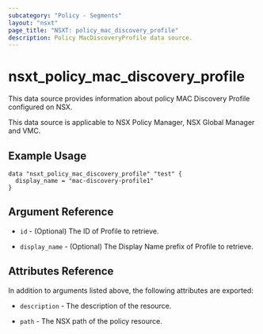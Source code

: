 ```yaml
---
subcategory: "Policy - Segments"
layout: "nsxt"
page_title: "NSXT: policy_mac_discovery_profile"
description: Policy MacDiscoveryProfile data source.
---
```


# nsxt_policy_mac_discovery_profile

This data source provides information about policy MAC Discovery Profile configured on NSX.

This data source is applicable to NSX Policy Manager, NSX Global Manager and VMC.

## Example Usage

```hcl
data "nsxt_policy_mac_discovery_profile" "test" {
  display_name = "mac-discovery-profile1"
}
```

## Argument Reference

* `id` - (Optional) The ID of Profile to retrieve.

* `display_name` - (Optional) The Display Name prefix of Profile to retrieve.

## Attributes Reference

In addition to arguments listed above, the following attributes are exported:

* `description` - The description of the resource.

* `path` - The NSX path of the policy resource.
